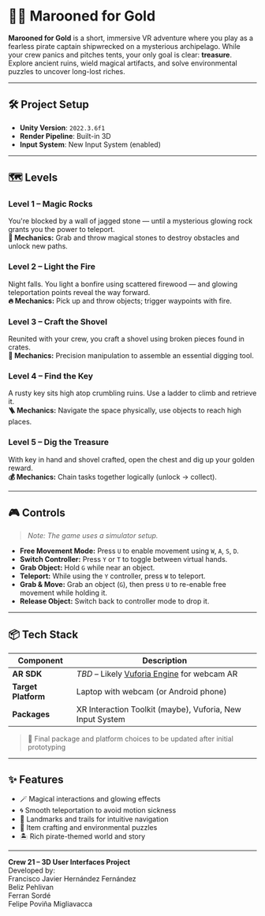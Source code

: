 # 🏴‍☠️ Marooned for Gold

**Marooned for Gold** is a short, immersive VR adventure where you play as a fearless pirate captain shipwrecked on a mysterious archipelago. While your crew panics and pitches tents, your only goal is clear: **treasure**. Explore ancient ruins, wield magical artifacts, and solve environmental puzzles to uncover long-lost riches.

---

## 🛠 Project Setup

- **Unity Version**: `2022.3.6f1`
- **Render Pipeline**: Built-in 3D
- **Input System**: New Input System (enabled)

---

## 🗺️ Levels

### **Level 1 – Magic Rocks**
You're blocked by a wall of jagged stone — until a mysterious glowing rock grants you the power to teleport.  
**🧠 Mechanics:** Grab and throw magical stones to destroy obstacles and unlock new paths.

### **Level 2 – Light the Fire**
Night falls. You light a bonfire using scattered firewood — and glowing teleportation points reveal the way forward.  
**🔥 Mechanics:** Pick up and throw objects; trigger waypoints with fire.

### **Level 3 – Craft the Shovel**
Reunited with your crew, you craft a shovel using broken pieces found in crates.  
**🔧 Mechanics:** Precision manipulation to assemble an essential digging tool.

### **Level 4 – Find the Key**
A rusty key sits high atop crumbling ruins. Use a ladder to climb and retrieve it.  
**🪜 Mechanics:** Navigate the space physically, use objects to reach high places.

### **Level 5 – Dig the Treasure**
With key in hand and shovel crafted, open the chest and dig up your golden reward.  
**💰 Mechanics:** Chain tasks together logically (unlock → collect).

---

## 🎮 Controls

> _Note: The game uses a simulator setup._

- **Free Movement Mode:** Press `U` to enable movement using `W`, `A`, `S`, `D`.
- **Switch Controller:** Press `Y` or `T` to toggle between virtual hands.
- **Grab Object:** Hold `G` while near an object.
- **Teleport:** While using the `Y` controller, press `W` to teleport.
- **Grab & Move:** Grab an object (`G`), then press `U` to re-enable free movement while holding it.
- **Release Object:** Switch back to controller mode to drop it.

---

## 📦 Tech Stack

| Component | Description |
|----------|-------------|
| **AR SDK** | _TBD_ – Likely [Vuforia Engine](https://developer.vuforia.com/) for webcam AR |
| **Target Platform** | Laptop with webcam (or Android phone) |
| **Packages** | XR Interaction Toolkit (maybe), Vuforia, New Input System |

> 🔧 Final package and platform choices to be updated after initial prototyping

---

## ✨ Features

- 🪄 Magical interactions and glowing effects
- 🌀 Smooth teleportation to avoid motion sickness
- 🧭 Landmarks and trails for intuitive navigation
- 🧰 Item crafting and environmental puzzles
- 🏝️ Rich pirate-themed world and story

---

**Crew 21 – 3D User Interfaces Project**  
Developed by:  
Francisco Javier Hernández Fernández  
Beliz Pehlivan  
Ferran Sordé  
Felipe Poviña Migliavacca
